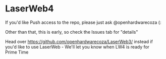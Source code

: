 # LaserWeb4


If you'd like Push access to the repo, please just ask @openhardwarecoza (:  


Other than that, this is early, so check the Issues tab for "details"


Head over https://github.com/openhardwarecoza/LaserWeb3/ instead if you'd like to use LaserWeb - We'll let you know when LW4 is ready for Prime Time 
